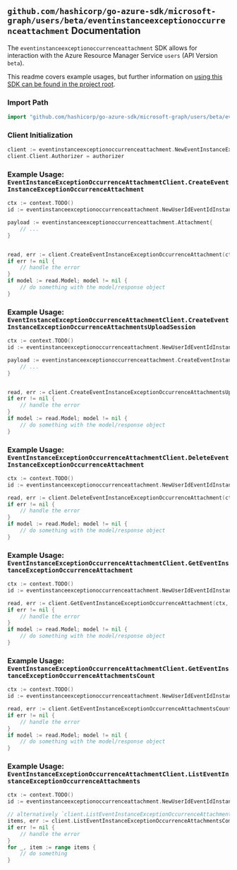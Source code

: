 
## `github.com/hashicorp/go-azure-sdk/microsoft-graph/users/beta/eventinstanceexceptionoccurrenceattachment` Documentation

The `eventinstanceexceptionoccurrenceattachment` SDK allows for interaction with the Azure Resource Manager Service `users` (API Version `beta`).

This readme covers example usages, but further information on [using this SDK can be found in the project root](https://github.com/hashicorp/go-azure-sdk/tree/main/docs).

### Import Path

```go
import "github.com/hashicorp/go-azure-sdk/microsoft-graph/users/beta/eventinstanceexceptionoccurrenceattachment"
```


### Client Initialization

```go
client := eventinstanceexceptionoccurrenceattachment.NewEventInstanceExceptionOccurrenceAttachmentClientWithBaseURI("https://management.azure.com")
client.Client.Authorizer = authorizer
```


### Example Usage: `EventInstanceExceptionOccurrenceAttachmentClient.CreateEventInstanceExceptionOccurrenceAttachment`

```go
ctx := context.TODO()
id := eventinstanceexceptionoccurrenceattachment.NewUserIdEventIdInstanceIdExceptionOccurrenceID("userIdValue", "eventIdValue", "eventId1Value", "eventId2Value")

payload := eventinstanceexceptionoccurrenceattachment.Attachment{
	// ...
}


read, err := client.CreateEventInstanceExceptionOccurrenceAttachment(ctx, id, payload)
if err != nil {
	// handle the error
}
if model := read.Model; model != nil {
	// do something with the model/response object
}
```


### Example Usage: `EventInstanceExceptionOccurrenceAttachmentClient.CreateEventInstanceExceptionOccurrenceAttachmentsUploadSession`

```go
ctx := context.TODO()
id := eventinstanceexceptionoccurrenceattachment.NewUserIdEventIdInstanceIdExceptionOccurrenceID("userIdValue", "eventIdValue", "eventId1Value", "eventId2Value")

payload := eventinstanceexceptionoccurrenceattachment.CreateEventInstanceExceptionOccurrenceAttachmentsUploadSessionRequest{
	// ...
}


read, err := client.CreateEventInstanceExceptionOccurrenceAttachmentsUploadSession(ctx, id, payload)
if err != nil {
	// handle the error
}
if model := read.Model; model != nil {
	// do something with the model/response object
}
```


### Example Usage: `EventInstanceExceptionOccurrenceAttachmentClient.DeleteEventInstanceExceptionOccurrenceAttachment`

```go
ctx := context.TODO()
id := eventinstanceexceptionoccurrenceattachment.NewUserIdEventIdInstanceIdExceptionOccurrenceIdAttachmentID("userIdValue", "eventIdValue", "eventId1Value", "eventId2Value", "attachmentIdValue")

read, err := client.DeleteEventInstanceExceptionOccurrenceAttachment(ctx, id, eventinstanceexceptionoccurrenceattachment.DefaultDeleteEventInstanceExceptionOccurrenceAttachmentOperationOptions())
if err != nil {
	// handle the error
}
if model := read.Model; model != nil {
	// do something with the model/response object
}
```


### Example Usage: `EventInstanceExceptionOccurrenceAttachmentClient.GetEventInstanceExceptionOccurrenceAttachment`

```go
ctx := context.TODO()
id := eventinstanceexceptionoccurrenceattachment.NewUserIdEventIdInstanceIdExceptionOccurrenceIdAttachmentID("userIdValue", "eventIdValue", "eventId1Value", "eventId2Value", "attachmentIdValue")

read, err := client.GetEventInstanceExceptionOccurrenceAttachment(ctx, id, eventinstanceexceptionoccurrenceattachment.DefaultGetEventInstanceExceptionOccurrenceAttachmentOperationOptions())
if err != nil {
	// handle the error
}
if model := read.Model; model != nil {
	// do something with the model/response object
}
```


### Example Usage: `EventInstanceExceptionOccurrenceAttachmentClient.GetEventInstanceExceptionOccurrenceAttachmentsCount`

```go
ctx := context.TODO()
id := eventinstanceexceptionoccurrenceattachment.NewUserIdEventIdInstanceIdExceptionOccurrenceID("userIdValue", "eventIdValue", "eventId1Value", "eventId2Value")

read, err := client.GetEventInstanceExceptionOccurrenceAttachmentsCount(ctx, id, eventinstanceexceptionoccurrenceattachment.DefaultGetEventInstanceExceptionOccurrenceAttachmentsCountOperationOptions())
if err != nil {
	// handle the error
}
if model := read.Model; model != nil {
	// do something with the model/response object
}
```


### Example Usage: `EventInstanceExceptionOccurrenceAttachmentClient.ListEventInstanceExceptionOccurrenceAttachments`

```go
ctx := context.TODO()
id := eventinstanceexceptionoccurrenceattachment.NewUserIdEventIdInstanceIdExceptionOccurrenceID("userIdValue", "eventIdValue", "eventId1Value", "eventId2Value")

// alternatively `client.ListEventInstanceExceptionOccurrenceAttachments(ctx, id, eventinstanceexceptionoccurrenceattachment.DefaultListEventInstanceExceptionOccurrenceAttachmentsOperationOptions())` can be used to do batched pagination
items, err := client.ListEventInstanceExceptionOccurrenceAttachmentsComplete(ctx, id, eventinstanceexceptionoccurrenceattachment.DefaultListEventInstanceExceptionOccurrenceAttachmentsOperationOptions())
if err != nil {
	// handle the error
}
for _, item := range items {
	// do something
}
```
